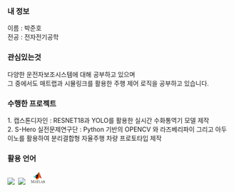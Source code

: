 <h3>내 정보</h3>
이름 : 박준호 <br/>
전공 : 전자전기공학

<h3>관심있는것</h3> 
다양한 운전자보조시스템에 대해 공부하고 있으며 <br/>
그 중에서도 매트랩과 시뮬링크를 활용한 주행 제어 로직을 공부하고 있습니다.

<h3>수행한 프로젝트</h3>
1. 캡스톤디자인 : RESNET18과 YOLO를 활용한 실시간 수화통역기 모델 제작 <br/>
2. S-Hero 실전문제연구단 : Python 기반의 OPENCV 와 라즈베리파이 그리고 아두이노를 활용하여 분리결합형 자율주행 차량 프로토타입 제작

<h3>활용 언어</h3>
<div>
<img src="https://img.shields.io/badge/Python-3766AB?style=flat-square&logo=Python&logoColor=white"/></a>&nbsp;
<img src="https://img.shields.io/badge/C-A8B9CC?style=flat-square&logo=C&logoColor=white"/></a>&nbsp;&nbsp;
<img src="https://raw.githubusercontent.com/github/explore/80688e429a7d4ef2fca1e82350fe8e3517d3494d/topics/matlab/matlab.png" width="32" height="32" class="d-block rounded-1 mr-3 flex-shrink-0" alt="matlab logo">
<div>
